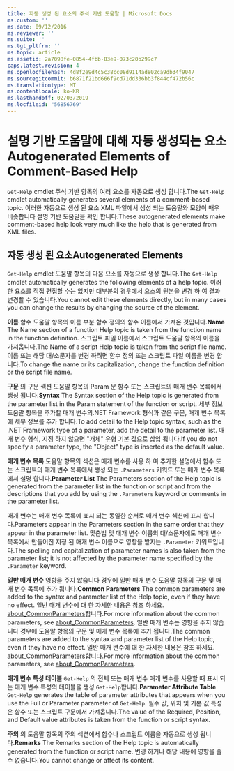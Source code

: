 ```yaml
---
title: 자동 생성 된 요소의 주석 기반 도움말 | Microsoft Docs
ms.custom: ''
ms.date: 09/12/2016
ms.reviewer: ''
ms.suite: ''
ms.tgt_pltfrm: ''
ms.topic: article
ms.assetid: 2a7098fe-0854-4fbb-83e9-073c20b299c7
caps.latest.revision: 4
ms.openlocfilehash: 4d8f2e9d4c5c38cc08d9114ad802ca9db34f9047
ms.sourcegitcommit: b6871f21bd666f9cd71dd336bb3f844cf472b56c
ms.translationtype: MT
ms.contentlocale: ko-KR
ms.lasthandoff: 02/03/2019
ms.locfileid: "56856769"
---
```

# <a name="autogenerated-elements-of-comment-based-help"></a><span data-ttu-id="db3e2-102">설명 기반 도움말에 대해 자동 생성되는 요소</span><span class="sxs-lookup"><span data-stu-id="db3e2-102">Autogenerated Elements of Comment-Based Help</span></span>

<span data-ttu-id="db3e2-103">`Get-Help` cmdlet 주석 기반 항목의 여러 요소를 자동으로 생성 합니다.</span><span class="sxs-lookup"><span data-stu-id="db3e2-103">The `Get-Help` cmdlet automatically generates several elements of a comment-based topic.</span></span> <span data-ttu-id="db3e2-104">이러한 자동으로 생성 된 요소 XML 파일에서 생성 되는 도움말와 모양이 매우 비슷합니다 설명 기반 도움말을 확인 합니다.</span><span class="sxs-lookup"><span data-stu-id="db3e2-104">These autogenerated elements make comment-based help look very much like the help that is generated from XML files.</span></span>

## <a name="autogenerated-elements"></a><span data-ttu-id="db3e2-105">자동 생성 된 요소</span><span class="sxs-lookup"><span data-stu-id="db3e2-105">Autogenerated Elements</span></span>

<span data-ttu-id="db3e2-106">`Get-Help` cmdlet 도움말 항목의 다음 요소를 자동으로 생성 합니다.</span><span class="sxs-lookup"><span data-stu-id="db3e2-106">The `Get-Help` cmdlet automatically generates the following elements of a help topic.</span></span> <span data-ttu-id="db3e2-107">이러한 요소를 직접 편집할 수는 없지만 대부분의 경우에서 요소의 원본을 변경 하 여 결과 변경할 수 있습니다.</span><span class="sxs-lookup"><span data-stu-id="db3e2-107">You cannot edit these elements directly, but in many cases you can change the results by changing the source of the element.</span></span>

<span data-ttu-id="db3e2-108">**이름** 함수 도움말 항목의 이름 부분 함수 정의의 함수 이름에서 가져온 것입니다.</span><span class="sxs-lookup"><span data-stu-id="db3e2-108">**Name** The Name section of a function Help topic is taken from the function name in the function definition.</span></span> <span data-ttu-id="db3e2-109">스크립트 파일 이름에서 스크립트 도움말 항목의 이름을 가져옵니다.</span><span class="sxs-lookup"><span data-stu-id="db3e2-109">The Name of a script Help topic is taken from the script file name.</span></span> <span data-ttu-id="db3e2-110">이름 또는 해당 대/소문자를 변경 하려면 함수 정의 또는 스크립트 파일 이름을 변경 합니다.</span><span class="sxs-lookup"><span data-stu-id="db3e2-110">To change the name or its capitalization, change the function definition or the script file name.</span></span>

<span data-ttu-id="db3e2-111">**구문** 의 구문 섹션 도움말 항목의 Param 문 함수 또는 스크립트의 매개 변수 목록에서 생성 됩니다.</span><span class="sxs-lookup"><span data-stu-id="db3e2-111">**Syntax** The Syntax section of the Help topic is generated from the parameter list in the Param statement of the function or script.</span></span> <span data-ttu-id="db3e2-112">세부 정보 도움말 항목을 추가할 매개 변수의.NET Framework 형식과 같은 구문, 매개 변수 목록에 세부 정보를 추가 합니다.</span><span class="sxs-lookup"><span data-stu-id="db3e2-112">To add detail to the Help topic syntax, such as the .NET Framework type of a parameter, add the detail to the parameter list.</span></span> <span data-ttu-id="db3e2-113">매개 변수 형식, 지정 하지 않으면 "개체" 유형 기본 값으로 삽입 됩니다.</span><span class="sxs-lookup"><span data-stu-id="db3e2-113">If you do not specify a parameter type, the "Object" type is inserted as the default value.</span></span>

<span data-ttu-id="db3e2-114">**매개 변수 목록** 도움말 항목의 섹션은 매개 변수를 사용 하 여 추가한 설명에서 함수 또는 스크립트의 매개 변수 목록에서 생성 되는 `.Parameters` 키워드 또는 매개 변수 목록에서 설명 합니다.</span><span class="sxs-lookup"><span data-stu-id="db3e2-114">**Parameter List** The Parameters section of the Help topic is generated from the parameter list in the function or script and from the descriptions that you add by using the `.Parameters` keyword or comments in the parameter list.</span></span>

<span data-ttu-id="db3e2-115">매개 변수는 매개 변수 목록에 표시 되는 동일한 순서로 매개 변수 섹션에 표시 합니다.</span><span class="sxs-lookup"><span data-stu-id="db3e2-115">Parameters appear in the Parameters section in the same order that they appear in the parameter list.</span></span> <span data-ttu-id="db3e2-116">맞춤법 및 매개 변수 이름의 대/소문자에도 매개 변수 목록에서 만들어진 지정 된 매개 변수 이름으로 영향을 받지는 `.Parameter` 키워드입니다.</span><span class="sxs-lookup"><span data-stu-id="db3e2-116">The spelling and capitalization of parameter names is also taken from the parameter list; it is not affected by the parameter name specified by the `.Parameter` keyword.</span></span>

<span data-ttu-id="db3e2-117">**일반 매개 변수** 영향을 주지 않습니다 경우에 일반 매개 변수 도움말 항목의 구문 및 매개 변수 목록에 추가 됩니다.</span><span class="sxs-lookup"><span data-stu-id="db3e2-117">**Common Parameters** The common parameters are added to the syntax and parameter list of the Help topic, even if they have no effect.</span></span> <span data-ttu-id="db3e2-118">일반 매개 변수에 대 한 자세한 내용은 참조 하세요. [about_CommonParameters](/powershell/module/microsoft.powershell.core/about/about_commonparameters)합니다.</span><span class="sxs-lookup"><span data-stu-id="db3e2-118">For more information about the common parameters, see [about_CommonParameters](/powershell/module/microsoft.powershell.core/about/about_commonparameters).</span></span>
<span data-ttu-id="db3e2-119">일반 매개 변수는 영향을 주지 않습니다 경우에 도움말 항목의 구문 및 매개 변수 목록에 추가 됩니다.</span><span class="sxs-lookup"><span data-stu-id="db3e2-119">The common parameters are added to the syntax and parameter list of the Help topic, even if they have no effect.</span></span> <span data-ttu-id="db3e2-120">일반 매개 변수에 대 한 자세한 내용은 참조 하세요. [about_CommonParameters](/powershell/module/microsoft.powershell.core/about/about_commonparameters)합니다.</span><span class="sxs-lookup"><span data-stu-id="db3e2-120">For more information about the common parameters, see [about_CommonParameters](/powershell/module/microsoft.powershell.core/about/about_commonparameters).</span></span>

<span data-ttu-id="db3e2-121">**매개 변수 특성 테이블** 
 `Get-Help` 의 전체 또는 매개 변수 매개 변수를 사용할 때 표시 되는 매개 변수 특성의 테이블을 생성 `Get-Help`합니다.</span><span class="sxs-lookup"><span data-stu-id="db3e2-121">**Parameter Attribute Table**
`Get-Help` generates the table of parameter attributes that appears when you use the Full or Parameter parameter of `Get-Help`.</span></span> <span data-ttu-id="db3e2-122">필수 값, 위치 및 기본 값 특성은 함수 또는 스크립트 구문에서 가져옵니다.</span><span class="sxs-lookup"><span data-stu-id="db3e2-122">The value of the Required, Position, and Default value attributes is taken from the function or script syntax.</span></span>

<span data-ttu-id="db3e2-123">**주의** 의 도움말 항목의 주의 섹션에서 함수나 스크립트 이름을 자동으로 생성 됩니다.</span><span class="sxs-lookup"><span data-stu-id="db3e2-123">**Remarks** The Remarks section of the Help topic is automatically generated from the function or script name.</span></span> <span data-ttu-id="db3e2-124">변경 하거나 해당 내용에 영향을 줄 수 없습니다.</span><span class="sxs-lookup"><span data-stu-id="db3e2-124">You cannot change or affect its content.</span></span>
